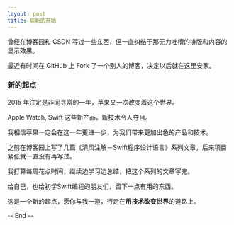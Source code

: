 ```yaml
---
layout: post
title: 崭新的开始
---
```



曾经在博客园和 CSDN 写过一些东西，但一直纠结于那无力吐槽的排版和内容的显示效果。

最近有时间在 GitHub 上 Fork 了一个别人的博客，决定以后就在这里安家。

### 新的起点


2015 年注定是非同寻常的一年，苹果又一次改变着这个世界。

Apple Watch, Swift 这些新产品，新技术令人夺目。

我相信苹果一定会在这一年更进一步，为我们带来更加出色的产品和技术。

之前在博客园上写了几篇《清风注解－Swift程序设计语言》系列文章，后来项目紧张就一直没有再写过。

我打算每周花点时间，继续边学习边总结，把这个系列的文章写完。

给自己，也给初学Swift编程的朋友们，留下一点有用的东西。

这是一个新的起点，愿你与我一道，行走在**用技术改变世界**的道路上。

-- End --
